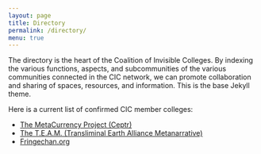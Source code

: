 ```yaml
---
layout: page
title: Directory
permalink: /directory/
menu: true
---
```


The directory is the heart of the Coalition of Invisible Colleges. By indexing the various functions, aspects, and subcommunities of the various communities connected in the CIC network, we can promote collaboration and sharing of spaces, resources, and information. This is the base Jekyll theme.

Here is a current list of confirmed CIC member colleges:

* [The MetaCurrency Project (Ceptr)](/directory/ceptr/)
* [The T.E.A.M. (Transliminal Earth Alliance Metanarrative)](/directory/TEAM/)
* [Fringechan.org](http://www.fringechan.org/)
